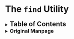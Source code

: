 # The `find` Utility

<details>
	<summary>
	<h2 style="display: inline">
		Table of Contents
	</h2>
	</summary>

[Original Manpage](#manpage)

### Manual
- [Usage](#usage)
- [Options](#options)
- [Examples](#examples)
</details>


<details>
<summary>
	<h3 style="display: inline">
		Original Manpage
	</h3>
	</summary>

<pre lang="bash">
FIND(1)    General Commands Manual

NAME
       find - search for files in a directory hierarchy

SYNOPSIS
       find [-H] [-L] [-P] [-D debugopts] [-Olevel] [starting-point...] [expression]

DESCRIPTION
       This  manual  page  documents  the GNU version of find.  GNU find searches the directory tree rooted at each given starting-point by
       evaluating the given expression from left to right, according to the rules of precedence (see section OPERATORS), until the  outcome
       is  known  (the left hand side is false for and operations, true for or), at which point find moves on to the next file name.  If no
       starting-point is specified, `.' is assumed.

       If you are using find in an environment where security is important (for example if you are using it to search directories that  are
       writable  by  other  users),  you  should read the `Security Considerations' chapter of the findutils documentation, which is called
       Finding Files and comes with findutils.  That document also includes a lot more detail and discussion than this manual page, so  you
       may find it a more useful source of information.

OPTIONS
       The  -H, -L and -P options control the treatment of symbolic links.  Command-line arguments following these are taken to be names of
       files or directories to be examined, up to the first argument that begins with `-', or the argument `(' or `!'.  That  argument  and
       any  following  arguments  are taken to be the expression describing what is to be searched for.  If no paths are given, the current
       directory is used.  If no expression is given, the expression -print is used (but you should probably  consider  using  -print0  in‐
       stead, anyway).

       This  manual  page  talks about `options' within the expression list.  These options control the behaviour of find but are specified
       immediately after the last path name.  The five `real' options -H, -L, -P, -D and -O must appear before the first path name,  if  at
       all.   A double dash -- could theoretically be used to signal that any remaining arguments are not options, but this does not really
       work due to the way find determines the end of the following path arguments: it does that by reading until  an  expression  argument
       comes  (which also starts with a `-').  Now, if a path argument would start with a `-', then find would treat it as expression argu‐
       ment instead.  Thus, to ensure that all start points are taken as such, and especially to prevent that wildcard patterns expanded by
       the  calling  shell  are  not  mistakenly treated as expression arguments, it is generally safer to prefix wildcards or dubious path
       names with either `./' or to use absolute path names starting with '/'.

       -P     Never follow symbolic links.  This is the default behaviour.  When find examines or prints information about files,  and  the
              file is a symbolic link, the information used shall be taken from the properties of the symbolic link itself.

       -L     Follow  symbolic  links.   When find examines or prints information about files, the information used shall be taken from the
              properties of the file to which the link points, not from the link itself (unless it is a broken symbolic link or find is un‐
              able  to  examine  the  file to which the link points).  Use of this option implies -noleaf.  If you later use the -P option,
              -noleaf will still be in effect.  If -L is in effect and find discovers a symbolic link to a subdirectory during its  search,
              the subdirectory pointed to by the symbolic link will be searched.

              When  the  -L  option  is  in effect, the -type predicate will always match against the type of the file that a symbolic link
              points to rather than the link itself (unless the symbolic link is broken).  Actions that can cause symbolic links to  become
              broken  while  find  is executing (for example -delete) can give rise to confusing behaviour.  Using -L causes the -lname and
              -ilname predicates always to return false.

       -H     Do not follow symbolic links, except while processing the command line arguments.  When find examines or  prints  information
              about files, the information used shall be taken from the properties of the symbolic link itself.  The only exception to this
              behaviour is when a file specified on the command line is a symbolic link, and the link can be resolved.  For that situation,
              the  information  used  is taken from whatever the link points to (that is, the link is followed).  The information about the
              link itself is used as a fallback if the file pointed to by the symbolic link cannot be examined.  If -H is in effect and one
              of the paths specified on the command line is a symbolic link to a directory, the contents of that directory will be examined
              (though of course -maxdepth 0 would prevent this).

       If more than one of -H, -L and -P is specified, each overrides the others; the last one appearing on the command line takes  effect.
       Since it is the default, the -P option should be considered to be in effect unless either -H or -L is specified.

       GNU  find  frequently  stats  files during the processing of the command line itself, before any searching has begun.  These options
       also affect how those arguments are processed.  Specifically, there are a number of tests that compare files listed on  the  command
       line  against a file we are currently considering.  In each case, the file specified on the command line will have been examined and
       some of its properties will have been saved.  If the named file is in fact a symbolic link, and the -P option is in  effect  (or  if
       neither  -H  nor -L were specified), the information used for the comparison will be taken from the properties of the symbolic link.
       Otherwise, it will be taken from the properties of the file the link points to.  If find cannot follow the link (for example because
       it has insufficient privileges or the link points to a nonexistent file) the properties of the link itself will be used.

       When the -H or -L options are in effect, any symbolic links listed as the argument of -newer will be dereferenced, and the timestamp
       will be taken from the file to which the symbolic link points.  The same consideration applies to -newerXY, -anewer and -cnewer.

       The -follow option has a similar effect to -L, though it takes effect at the point where it appears (that is, if -L is not used  but
       -follow is, any symbolic links appearing after -follow on the command line will be dereferenced, and those before it will not).

       -D debugopts
              Print diagnostic information; this can be helpful to diagnose problems with why find is not doing what you want.  The list of
              debug options should be comma separated.  Compatibility of the debug options is not guaranteed between releases of findutils.
              For a complete list of valid debug options, see the output of find -D help.  Valid debug options include

              exec   Show diagnostic information relating to -exec, -execdir, -ok and -okdir

              opt    Prints diagnostic information relating to the optimisation of the expression tree; see the -O option.

              rates  Prints a summary indicating how often each predicate succeeded or failed.

              search Navigate the directory tree verbosely.

              stat   Print  messages  as  files are examined with the stat and lstat system calls.  The find program tries to minimise such
                     calls.

              tree   Show the expression tree in its original and optimised form.

              all    Enable all of the other debug options (but help).

              help   Explain the debugging options.

       -Olevel
              Enables query optimisation.  The find program reorders tests to speed up execution while preserving the overall effect;  that
              is,  predicates with side effects are not reordered relative to each other.  The optimisations performed at each optimisation
              level are as follows.

              0      Equivalent to optimisation level 1.

              1      This is the default optimisation level and corresponds to the traditional behaviour.   Expressions  are  reordered  so
                     that tests based only on the names of files (for example -name and -regex) are performed first.

              2      Any  -type  or  -xtype tests are performed after any tests based only on the names of files, but before any tests that
                     require information from the inode.  On many modern versions of Unix, file types are  returned  by  readdir()  and  so
                     these predicates are faster to evaluate than predicates which need to stat the file first.  If you use the -fstype FOO
                     predicate and specify a filesystem type FOO which is not known (that is, present in  `/etc/mtab')  at  the  time  find
                     starts, that predicate is equivalent to -false.

              3      At  this  optimisation  level, the full cost-based query optimiser is enabled.  The order of tests is modified so that
                     cheap (i.e. fast) tests are performed first and more expensive ones are performed later, if  necessary.   Within  each
                     cost  band, predicates are evaluated earlier or later according to whether they are likely to succeed or not.  For -o,
                     predicates which are likely to succeed are evaluated earlier, and for -a, predicates which  are  likely  to  fail  are
                     evaluated earlier.

              The  cost-based  optimiser  has a fixed idea of how likely any given test is to succeed.  In some cases the probability takes
              account of the specific nature of the test (for example, -type f is assumed to be more likely to succeed than -type c).   The
              cost-based  optimiser  is currently being evaluated.  If it does not actually improve the performance of find, it will be re‐
              moved again.  Conversely, optimisations that prove to be reliable, robust and effective may be enabled at lower  optimisation
              levels  over  time.   However, the default behaviour (i.e. optimisation level 1) will not be changed in the 4.3.x release se‐
              ries.  The findutils test suite runs all the tests on find at each optimisation level and ensures  that  the  result  is  the
              same.

EXPRESSION
       The  part of the command line after the list of starting points is the expression.  This is a kind of query specification describing
       how we match files and what we do with the files that were matched.  An expression is composed of a sequence of things:

       Tests  Tests return a true or false value, usually on the basis of some property of a file we are considering.  The -empty test  for
              example is true only when the current file is empty.

       Actions
              Actions  have side effects (such as printing something on the standard output) and return either true or false, usually based
              on whether or not they are successful.  The -print action for example prints the name of the current  file  on  the  standard
              output.

       Global options
              Global  options  affect  the operation of tests and actions specified on any part of the command line.  Global options always
              return true.  The -depth option for example makes find traverse the file system in a depth-first order.

       Positional options
              Positional options affect only tests or actions which follow them.  Positional options always return  true.   The  -regextype
              option  for  example  is positional, specifying the regular expression dialect for regular expressions occurring later on the
              command line.

       Operators
              Operators join together the other items within the expression.  They include for example  -o  (meaning  logical  OR)  and  -a
              (meaning logical AND).  Where an operator is missing, -a is assumed.

       The  -print  action is performed on all files for which the whole expression is true, unless it contains an action other than -prune
       or -quit.  Actions which inhibit the default -print are -delete, -exec, -execdir, -ok, -okdir, -fls, -fprint, -fprintf, -ls,  -print
       and -printf.

       The -delete action also acts like an option (since it implies -depth).

   POSITIONAL OPTIONS
       Positional options always return true.  They affect only tests occurring later on the command line.

       -daystart
              Measure  times  (for  -amin,  -atime, -cmin, -ctime, -mmin, and -mtime) from the beginning of today rather than from 24 hours
              ago.  This option only affects tests which appear later on the command line.

       -follow
              Deprecated; use the -L option instead.  Dereference symbolic links.  Implies -noleaf.  The -follow option affects only  those
              tests  which appear after it on the command line.  Unless the -H or -L option has been specified, the position of the -follow
              option changes the behaviour of the -newer predicate; any files listed as the argument of -newer will be dereferenced if they
              are  symbolic  links.   The same consideration applies to -newerXY, -anewer and -cnewer.  Similarly, the -type predicate will
              always match against the type of the file that a symbolic link points to rather than the link itself.  Using  -follow  causes
              the -lname and -ilname predicates always to return false.

       -regextype type
              Changes  the  regular expression syntax understood by -regex and -iregex tests which occur later on the command line.  To see
              which regular expression types are known, use -regextype help.  The Texinfo documentation (see SEE ALSO) explains the meaning
              of and differences between the various types of regular expression.

       -warn, -nowarn
              Turn  warning messages on or off.  These warnings apply only to the command line usage, not to any conditions that find might
              encounter when it searches directories.  The default behaviour corresponds to -warn if  standard  input  is  a  tty,  and  to
              -nowarn otherwise.  If a warning message relating to command-line usage is produced, the exit status of find is not affected.
              If the POSIXLY_CORRECT environment variable is set, and -warn is also used, it is not specified which, if any, warnings  will
              be active.

   GLOBAL OPTIONS
       Global  options  always return true.  Global options take effect even for tests which occur earlier on the command line.  To prevent
       confusion, global options should specified on the command-line after the list of start points, just before  the  first  test,  posi‐
       tional option or action.  If you specify a global option in some other place, find will issue a warning message explaining that this
       can be confusing.

       The global options occur after the list of start points, and so are not the same kind of option as -L, for example.

       -d     A synonym for -depth, for compatibility with FreeBSD, NetBSD, MacOS X and OpenBSD.

       -depth Process each directory's contents before the directory itself.  The -delete action also implies -depth.

       -help, --help
              Print a summary of the command-line usage of find and exit.

       -ignore_readdir_race
              Normally, find will emit an error message when it fails to stat a file.  If you give this option and a file  is  deleted  be‐
              tween  the  time  find reads the name of the file from the directory and the time it tries to stat the file, no error message
              will be issued.  This also applies to files or directories whose names are given on the command line.  This option takes  ef‐
              fect  at the time the command line is read, which means that you cannot search one part of the filesystem with this option on
              and part of it with this option off (if you need to do that, you will need to issue two find commands instead, one  with  the
              option and one without it).

              Furthermore, find with the -ignore_readdir_race option will ignore errors of the -delete action in the case the file has dis‐
              appeared since the parent directory was read: it will not output an error diagnostic, and the return code of the -delete  ac‐
              tion will be true.

       -maxdepth levels
              Descend  at  most  levels  (a non-negative integer) levels of directories below the starting-points.  Using -maxdepth 0 means
              only apply the tests and actions to the starting-points themselves.

       -mindepth levels
              Do not apply any tests or actions at levels less than levels (a non-negative integer).  Using -mindepth 1 means  process  all
              files except the starting-points.

       -mount Don't  descend  directories on other filesystems.  An alternate name for -xdev, for compatibility with some other versions of
              find.

       -noignore_readdir_race
              Turns off the effect of -ignore_readdir_race.

       -noleaf
              Do not optimize by assuming that directories contain 2 fewer subdirectories than their  hard  link  count.   This  option  is
              needed when searching filesystems that do not follow the Unix directory-link convention, such as CD-ROM or MS-DOS filesystems
              or AFS volume mount points.  Each directory on a normal Unix filesystem has at least 2 hard links: its name and its  `.'  en‐
              try.   Additionally,  its  subdirectories (if any) each have a `..' entry linked to that directory.  When find is examining a
              directory, after it has statted 2 fewer subdirectories than the directory's link count, it knows that the rest of the entries
              in  the  directory  are  non-directories (`leaf' files in the directory tree).  If only the files' names need to be examined,
              there is no need to stat them; this gives a significant increase in search speed.

       -version, --version
              Print the find version number and exit.

       -xdev  Don't descend directories on other filesystems.

   TESTS
       Some tests, for example -newerXY and -samefile, allow comparison between the file currently being examined and some  reference  file
       specified on the command line.  When these tests are used, the interpretation of the reference file is determined by the options -H,
       -L and -P and any previous -follow, but the reference file is only examined once, at the time the command line is  parsed.   If  the
       reference  file  cannot  be examined (for example, the stat(2) system call fails for it), an error message is issued, and find exits
       with a nonzero status.

       A numeric argument n can be specified to tests (like -amin, -mtime, -gid, -inum, -links, -size, -uid and -used) as

       +n     for greater than n,

       -n     for less than n,

       n      for exactly n.

       Supported tests:

       -amin n
              File was last accessed less than, more than or exactly n minutes ago.

       -anewer reference
              Time of the last access of the current file is more recent than that of the last data modification of the reference file.  If
              reference  is a symbolic link and the -H option or the -L option is in effect, then the time of the last data modification of
              the file it points to is always used.

       -atime n
              File was last accessed less than, more than or exactly n*24 hours ago.  When find figures out how many  24-hour  periods  ago
              the  file was last accessed, any fractional part is ignored, so to match -atime +1, a file has to have been accessed at least
              two days ago.

       -cmin n
              File's status was last changed less than, more than or exactly n minutes ago.

       -cnewer reference
              Time of the last status change of the current file is more recent than that of the last data modification  of  the  reference
              file.   If reference is a symbolic link and the -H option or the -L option is in effect, then the time of the last data modi‐
              fication of the file it points to is always used.

       -ctime n
              File's status was last changed less than, more than or exactly n*24 hours ago.  See the comments for -atime to understand how
              rounding affects the interpretation of file status change times.

       -empty File is empty and is either a regular file or a directory.

       -executable
              Matches  files  which  are  executable  and directories which are searchable (in a file name resolution sense) by the current
              user.  This takes into account access control lists and other permissions artefacts which the -perm test ignores.  This  test
              makes  use  of the access(2) system call, and so can be fooled by NFS servers which do UID mapping (or root-squashing), since
              many systems implement access(2) in the client's kernel and so cannot make use of the UID mapping  information  held  on  the
              server.   Because  this  test is based only on the result of the access(2) system call, there is no guarantee that a file for
              which this test succeeds can actually be executed.

       -false Always false.

       -fstype type
              File is on a filesystem of type type.  The valid filesystem types vary among different versions of Unix; an  incomplete  list
              of  filesystem  types that are accepted on some version of Unix or another is: ufs, 4.2, 4.3, nfs, tmp, mfs, S51K, S52K.  You
              can use -printf with the %F directive to see the types of your filesystems.

       -gid n File's numeric group ID is less than, more than or exactly n.

       -group gname
              File belongs to group gname (numeric group ID allowed).

       -ilname pattern
              Like -lname, but the match is case insensitive.  If the -L option or the -follow option is in effect, this test returns false
              unless the symbolic link is broken.

       -iname pattern
              Like  -name, but the match is case insensitive.  For example, the patterns `fo*' and `F??' match the file names `Foo', `FOO',
              `foo', `fOo', etc.  The pattern `*foo*` will also match a file called '.foobar'.

       -inum n
              File has inode number smaller than, greater than or exactly n.  It is normally easier to use the -samefile test instead.

       -ipath pattern
              Like -path.  but the match is case insensitive.

       -iregex pattern
              Like -regex, but the match is case insensitive.

       -iwholename pattern
              See -ipath.  This alternative is less portable than -ipath.

       -links n
              File has less than, more than or exactly n hard links.

       -lname pattern
              File is a symbolic link whose contents match shell pattern pattern.  The metacharacters do not treat `/'  or  `.'  specially.
              If the -L option or the -follow option is in effect, this test returns false unless the symbolic link is broken.

       -mmin n
              File's data was last modified less than, more than or exactly n minutes ago.

       -mtime n
              File's  data was last modified less than, more than or exactly n*24 hours ago.  See the comments for -atime to understand how
              rounding affects the interpretation of file modification times.

       -name pattern
              Base of file name (the path with the leading directories removed) matches shell pattern pattern.  Because the leading  direc‐
              tories  are  removed,  the file names considered for a match with -name will never include a slash, so `-name a/b' will never
              match anything (you probably need to use -path instead).  A warning is issued if you try to do this, unless  the  environment
              variable  POSIXLY_CORRECT is set.  The metacharacters (`*', `?', and `[]') match a `.' at the start of the base name (this is
              a change in findutils-4.2.2; see section STANDARDS CONFORMANCE below).  To ignore a directory and the  files  under  it,  use
              -prune  rather than checking every file in the tree; see an example in the description of that action.  Braces are not recog‐
              nised as being special, despite the fact that some shells including Bash imbue braces with a special meaning  in  shell  pat‐
              terns.  The filename matching is performed with the use of the fnmatch(3) library function.  Don't forget to enclose the pat‐
              tern in quotes in order to protect it from expansion by the shell.

       -newer reference
              Time of the last data modification of the current file is more recent than that of the last data modification of  the  refer‐
              ence  file.   If reference is a symbolic link and the -H option or the -L option is in effect, then the time of the last data
              modification of the file it points to is always used.

       -newerXY reference
              Succeeds if timestamp X of the file being considered is newer than timestamp Y of the file reference.  The letters  X  and  Y
              can be any of the following letters:

              a   The access time of the file reference
              B   The birth time of the file reference
              c   The inode status change time of reference
              m   The modification time of the file reference
              t   reference is interpreted directly as a time

              Some  combinations  are invalid; for example, it is invalid for X to be t.  Some combinations are not implemented on all sys‐
              tems; for example B is not supported on all systems.  If an invalid or unsupported combination of XY is  specified,  a  fatal
              error  results.  Time specifications are interpreted as for the argument to the -d option of GNU date.  If you try to use the
              birth time of a reference file, and the birth time cannot be determined, a fatal error message results.   If  you  specify  a
              test  which  refers  to the birth time of files being examined, this test will fail for any files where the birth time is un‐
              known.

       -nogroup
              No group corresponds to file's numeric group ID.

       -nouser
              No user corresponds to file's numeric user ID.

       -path pattern
              File name matches shell pattern pattern.  The metacharacters do not treat `/' or `.' specially; so, for example,
                  find . -path "./sr*sc"
              will print an entry for a directory called ./src/misc (if one exists).  To ignore a whole directory tree, use  -prune  rather
              than  checking every file in the tree.  Note that the pattern match test applies to the whole file name, starting from one of
              the start points named on the command line.  It would only make sense to use an absolute path name here if the relevant start
              point is also an absolute path.  This means that this command will never match anything:
                  find bar -path /foo/bar/myfile -print
              Find  compares  the  -path  argument with the concatenation of a directory name and the base name of the file it's examining.
              Since the concatenation will never end with a slash, -path arguments ending in a slash will match nothing (except  perhaps  a
              start  point  specified  on  the command line).  The predicate -path is also supported by HP-UX find and is part of the POSIX
              2008 standard.

       -perm mode
              File's permission bits are exactly mode (octal or symbolic).  Since an exact match is required, if you want to use this  form
              for  symbolic  modes,  you  may  have to specify a rather complex mode string.  For example `-perm g=w' will only match files
              which have mode 0020 (that is, ones for which group write permission is the only permission set).  It is more likely that you
              will want to use the `/' or `-' forms, for example `-perm -g=w', which matches any file with group write permission.  See the
              EXAMPLES section for some illustrative examples.

       -perm -mode
              All of the permission bits mode are set for the file.  Symbolic modes are accepted in this form, and this is usually the  way
              in  which you would want to use them.  You must specify `u', `g' or `o' if you use a symbolic mode.  See the EXAMPLES section
              for some illustrative examples.

       -perm /mode
              Any of the permission bits mode are set for the file.  Symbolic modes are accepted in this form.  You must specify  `u',  `g'
              or  `o'  if you use a symbolic mode.  See the EXAMPLES section for some illustrative examples.  If no permission bits in mode
              are set, this test matches any file (the idea here is to be consistent with the behaviour of -perm -000).

       -perm +mode
              This is no longer supported (and has been deprecated since 2005).  Use -perm /mode instead.

       -readable
              Matches files which are readable by the current user.  This takes into account access control  lists  and  other  permissions
              artefacts  which  the  -perm  test  ignores.   This  test makes use of the access(2) system call, and so can be fooled by NFS
              servers which do UID mapping (or root-squashing), since many systems implement access(2) in the client's kernel and so cannot
              make use of the UID mapping information held on the server.

       -regex pattern
              File name matches regular expression pattern.  This is a match on the whole path, not a search.  For example, to match a file
              named ./fubar3, you can use the regular expression `.*bar.' or `.*b.*3', but not `f.*r3'.  The regular expressions understood
              by  find are by default Emacs Regular Expressions (except that `.' matches newline), but this can be changed with the -regex‐
              type option.

       -samefile name
              File refers to the same inode as name.  When -L is in effect, this can include symbolic links.

       -size n[cwbkMG]
              File uses less than, more than or exactly n units of space, rounding up.  The following suffixes can be used:

              `b'    for 512-byte blocks (this is the default if no suffix is used)

              `c'    for bytes

              `w'    for two-byte words

              `k'    for kibibytes (KiB, units of 1024 bytes)

              `M'    for mebibytes (MiB, units of 1024 * 1024 = 1048576 bytes)

              `G'    for gibibytes (GiB, units of 1024 * 1024 * 1024 = 1073741824 bytes)

              The size is simply the st_size member of the struct stat populated by the lstat (or stat) system call, rounded  up  as  shown
              above.  In other words, it's consistent with the result you get for ls -l.  Bear in mind that the `%k' and `%b' format speci‐
              fiers of -printf handle sparse files differently.  The `b' suffix always denotes 512-byte blocks and never 1024-byte  blocks,
              which is different to the behaviour of -ls.

              The  +  and  - prefixes signify greater than and less than, as usual; i.e., an exact size of n units does not match.  Bear in
              mind that the size is rounded up to the next unit.  Therefore -size -1M is not equivalent  to  -size -1048576c.   The  former
              only matches empty files, the latter matches files from 0 to 1,048,575 bytes.

       -true  Always true.

       -type c
              File is of type c:

              b      block (buffered) special

              c      character (unbuffered) special

              d      directory

              p      named pipe (FIFO)

              f      regular file

              l      symbolic  link;  this  is  never true if the -L option or the -follow option is in effect, unless the symbolic link is
                     broken.  If you want to search for symbolic links when -L is in effect, use -xtype.

              s      socket

              D      door (Solaris)

              To search for more than one type at once, you can supply the combined list of type letters separated by a comma `,' (GNU  ex‐
              tension).

       -uid n File's numeric user ID is less than, more than or exactly n.

       -used n
              File was last accessed less than, more than or exactly n days after its status was last changed.

       -user uname
              File is owned by user uname (numeric user ID allowed).

       -wholename pattern
              See -path.  This alternative is less portable than -path.

       -writable
              Matches  files  which  are  writable by the current user.  This takes into account access control lists and other permissions
              artefacts which the -perm test ignores.  This test makes use of the access(2) system call,  and  so  can  be  fooled  by  NFS
              servers which do UID mapping (or root-squashing), since many systems implement access(2) in the client's kernel and so cannot
              make use of the UID mapping information held on the server.

       -xtype c
              The same as -type unless the file is a symbolic link.  For symbolic links: if the -H or -P option was specified, true if  the
              file  is  a link to a file of type c; if the -L option has been given, true if c is `l'.  In other words, for symbolic links,
              -xtype checks the type of the file that -type does not check.

       -context pattern
              (SELinux only) Security context of the file matches glob pattern.

   ACTIONS
       -delete
              Delete files; true if removal succeeded.  If the removal failed, an error message is issued.  If -delete fails,  find's  exit
              status will be nonzero (when it eventually exits).  Use of -delete automatically turns on the `-depth' option.

              Warnings:  Don't forget that the find command line is evaluated as an expression, so putting -delete first will make find try
              to delete everything below the starting points you specified.  When testing a find command line that you later intend to  use
              with  -delete,  you  should explicitly specify -depth in order to avoid later surprises.  Because -delete implies -depth, you
              cannot usefully use -prune and -delete together.

              Together with the -ignore_readdir_race option, find will ignore errors of the -delete action in the case the file has  disap‐
              peared since the parent directory was read: it will not output an error diagnostic, and the return code of the -delete action
              will be true.

       -exec command ;
              Execute command; true if 0 status is returned.  All following arguments to find are taken to be arguments to the command  un‐
              til  an  argument consisting of `;' is encountered.  The string `{}' is replaced by the current file name being processed ev‐
              erywhere it occurs in the arguments to the command, not just in arguments where it is alone, as in  some  versions  of  find.
              Both of these constructions might need to be escaped (with a `\') or quoted to protect them from expansion by the shell.  See
              the EXAMPLES section for examples of the use of the -exec option.  The specified command is run once for each  matched  file.
              The  command is executed in the starting directory.  There are unavoidable security problems surrounding use of the -exec ac‐
              tion; you should use the -execdir option instead.

       -exec command {} +
              This variant of the -exec action runs the specified command on the selected files, but the command line is built by appending
              each  selected  file  name  at  the  end; the total number of invocations of the command will be much less than the number of
              matched files.  The command line is built in much the same way that xargs builds its command lines.   Only  one  instance  of
              `{}' is allowed within the command, and it must appear at the end, immediately before the `+'; it needs to be escaped (with a
              `\') or quoted to protect it from interpretation by the shell.  The command is executed in the starting  directory.   If  any
              invocation  with the `+' form returns a non-zero value as exit status, then find returns a non-zero exit status.  If find en‐
              counters an error, this can sometimes cause an immediate exit, so some pending commands may not be run at all.  For this rea‐
              son  -exec my-command ... {} + -quit  may  not result in my-command actually being run.  This variant of -exec always returns
              true.

       -execdir command ;

       -execdir command {} +
              Like -exec, but the specified command is run from the subdirectory containing the matched file, which is not normally the di‐
              rectory  in  which  you  started find.  As with -exec, the {} should be quoted if find is being invoked from a shell.  This a
              much more secure method for invoking commands, as it avoids race conditions during resolution of the  paths  to  the  matched
              files.   As  with the -exec action, the `+' form of -execdir will build a command line to process more than one matched file,
              but any given invocation of command will only list files that exist in the same subdirectory.  If you use  this  option,  you
              must  ensure  that  your  $PATH environment variable does not reference `.'; otherwise, an attacker can run any commands they
              like by leaving an appropriately-named file in a directory in which you will run -execdir.  The same applies  to  having  en‐
              tries in $PATH which are empty or which are not absolute directory names.  If any invocation with the `+' form returns a non-
              zero value as exit status, then find returns a non-zero exit status.  If find encounters an error, this can  sometimes  cause
              an  immediate exit, so some pending commands may not be run at all.  The result of the action depends on whether the + or the
              ; variant is being used; -execdir command {} + always returns true, while -execdir command {} ; returns true only if  command
              returns 0.

       -fls file
              True;  like  -ls  but write to file like -fprint.  The output file is always created, even if the predicate is never matched.
              See the UNUSUAL FILENAMES section for information about how unusual characters in filenames are handled.

       -fprint file
              True; print the full file name into file file.  If file does not exist when find is run, it is created; if it does exist,  it
              is  truncated.  The file names /dev/stdout and /dev/stderr are handled specially; they refer to the standard output and stan‐
              dard error output, respectively.  The output file is always created, even if the predicate is never matched.  See the UNUSUAL
              FILENAMES section for information about how unusual characters in filenames are handled.

       -fprint0 file
              True;  like  -print0  but  write  to  file  like  -fprint.  The output file is always created, even if the predicate is never
              matched.  See the UNUSUAL FILENAMES section for information about how unusual characters in filenames are handled.

       -fprintf file format
              True; like -printf but write to file like -fprint.  The output file is  always  created,  even  if  the  predicate  is  never
              matched.  See the UNUSUAL FILENAMES section for information about how unusual characters in filenames are handled.

       -ls    True;  list  current file in ls -dils format on standard output.  The block counts are of 1 KB blocks, unless the environment
              variable POSIXLY_CORRECT is set, in which case 512-byte blocks are used.  See the UNUSUAL FILENAMES section  for  information
              about how unusual characters in filenames are handled.

       -ok command ;
              Like  -exec  but  ask  the user first.  If the user agrees, run the command.  Otherwise just return false.  If the command is
              run, its standard input is redirected from /dev/null.

              The response to the prompt is matched against a pair of regular expressions to determine if it is an affirmative or  negative
              response.   This regular expression is obtained from the system if the `POSIXLY_CORRECT' environment variable is set, or oth‐
              erwise from find's message translations.  If the system has no suitable definition, find's own definition will be  used.   In
              either  case,  the  interpretation  of the regular expression itself will be affected by the environment variables 'LC_CTYPE'
              (character classes) and 'LC_COLLATE' (character ranges and equivalence classes).

       -okdir command ;
              Like -execdir but ask the user first in the same way as for -ok.  If the user does not agree, just return false.  If the com‐
              mand is run, its standard input is redirected from /dev/null.

       -print True;  print the full file name on the standard output, followed by a newline.  If you are piping the output of find into an‐
              other program and there is the faintest possibility that the files which you are searching for might contain a newline,  then
              you  should seriously consider using the -print0 option instead of -print.  See the UNUSUAL FILENAMES section for information
              about how unusual characters in filenames are handled.

       -print0
              True; print the full file name on the standard output, followed by a null character (instead of the  newline  character  that
              -print uses).  This allows file names that contain newlines or other types of white space to be correctly interpreted by pro‐
              grams that process the find output.  This option corresponds to the -0 option of xargs.

       -printf format
              True; print format on the standard output, interpreting `\' escapes and `%' directives.  Field widths and precisions  can  be
              specified  as  with the printf(3) C function.  Please note that many of the fields are printed as %s rather than %d, and this
              may mean that flags don't work as you might expect.  This also means that the `-' flag does work  (it  forces  fields  to  be
              left-aligned).  Unlike -print, -printf does not add a newline at the end of the string.  The escapes and directives are:

              \a     Alarm bell.

              \b     Backspace.

              \c     Stop printing from this format immediately and flush the output.

              \f     Form feed.

              \n     Newline.

              \r     Carriage return.

              \t     Horizontal tab.

              \v     Vertical tab.

              \0     ASCII NUL.

              \\     A literal backslash (`\').

              \NNN   The character whose ASCII code is NNN (octal).

              A `\' character followed by any other character is treated as an ordinary character, so they both are printed.

              %%     A literal percent sign.

              %a     File's last access time in the format returned by the C ctime(3) function.

              %Ak    File's  last  access time in the format specified by k, which is either `@' or a directive for the C strftime(3) func‐
                     tion.  The following shows an incomplete list of possible values for k.  Please refer to the  documentation  of  strf‐
                     time(3) for the full list.  Some of the conversion specification characters might not be available on all systems, due
                     to differences in the implementation of the strftime(3) library function.

                     @      seconds since Jan. 1, 1970, 00:00 GMT, with fractional part.

                     Time fields:

                     H      hour (00..23)

                     I      hour (01..12)

                     k      hour ( 0..23)

                     l      hour ( 1..12)

                     M      minute (00..59)

                     p      locale's AM or PM

                     r      time, 12-hour (hh:mm:ss [AP]M)

                     S      Second (00.00 .. 61.00).  There is a fractional part.

                     T      time, 24-hour (hh:mm:ss.xxxxxxxxxx)

                     +      Date and time, separated by `+', for example `2004-04-28+22:22:05.0'.  This is a GNU extension.   The  time  is
                            given  in  the  current  timezone  (which may be affected by setting the TZ environment variable).  The seconds
                            field includes a fractional part.

                     X      locale's time representation (H:M:S).  The seconds field includes a fractional part.

                     Z      time zone (e.g., EDT), or nothing if no time zone is determinable

                     Date fields:

                     a      locale's abbreviated weekday name (Sun..Sat)

                     A      locale's full weekday name, variable length (Sunday..Saturday)

                     b      locale's abbreviated month name (Jan..Dec)

                     B      locale's full month name, variable length (January..December)

                     c      locale's date and time (Sat Nov 04 12:02:33 EST 1989).  The format is the same as for ctime(3) and so  to  pre‐
                            serve compatibility with that format, there is no fractional part in the seconds field.

                     d      day of month (01..31)

                     D      date (mm/dd/yy)

                     F      date (yyyy-mm-dd)

                     h      same as b

                     j      day of year (001..366)

                     m      month (01..12)

                     U      week number of year with Sunday as first day of week (00..53)

                     w      day of week (0..6)

                     W      week number of year with Monday as first day of week (00..53)

                     x      locale's date representation (mm/dd/yy)

                     y      last two digits of year (00..99)

                     Y      year (1970...)

              %b     The  amount  of  disk  space used for this file in 512-byte blocks.  Since disk space is allocated in multiples of the
                     filesystem block size this is usually greater than %s/512, but it can also be smaller if the file is a sparse file.

              %c     File's last status change time in the format returned by the C ctime(3) function.

              %Ck    File's last status change time in the format specified by k, which is the same as for %A.

              %d     File's depth in the directory tree; 0 means the file is a starting-point.

              %D     The device number on which the file exists (the st_dev field of struct stat), in decimal.

              %f     Print the basename; the file's name with any leading directories removed (only the last element).  For /,  the  result
                     is `/'.  See the EXAMPLES section for an example.

              %F     Type of the filesystem the file is on; this value can be used for -fstype.

              %g     File's group name, or numeric group ID if the group has no name.

              %G     File's numeric group ID.

              %h     Dirname;  the Leading directories of the file's name (all but the last element).  If the file name contains no slashes
                     (since it is in the current directory) the %h specifier expands to `.'.  For files which  are  themselves  directories
                     and contain a slash (including /), %h expands to the empty string.  See the EXAMPLES section for an example.

              %H     Starting-point under which file was found.

              %i     File's inode number (in decimal).

              %k     The  amount  of  disk  space  used  for  this  file in 1 KB blocks.  Since disk space is allocated in multiples of the
                     filesystem block size this is usually greater than %s/1024, but it can also be smaller if the file is a sparse file.

              %l     Object of symbolic link (empty string if file is not a symbolic link).

              %m     File's permission bits (in octal).  This option uses the `traditional' numbers which most  Unix  implementations  use,
                     but  if  your  particular implementation uses an unusual ordering of octal permissions bits, you will see a difference
                     between the actual value of the file's mode and the output of %m.  Normally you will want to have a  leading  zero  on
                     this number, and to do this, you should use the # flag (as in, for example, `%#m').

              %M     File's permissions (in symbolic form, as for ls).  This directive is supported in findutils 4.2.5 and later.

              %n     Number of hard links to file.

              %p     File's name.

              %P     File's name with the name of the starting-point under which it was found removed.

              %s     File's size in bytes.

              %S     File's  sparseness.  This is calculated as (BLOCKSIZE*st_blocks / st_size).  The exact value you will get for an ordi‐
                     nary file of a certain length is system-dependent.  However, normally sparse files will have values less than 1.0, and
                     files which use indirect blocks may have a value which is greater than 1.0.  In general the number of blocks used by a
                     file is file system dependent.  The value used for BLOCKSIZE is system-dependent, but is usually 512  bytes.   If  the
                     file  size  is zero, the value printed is undefined.  On systems which lack support for st_blocks, a file's sparseness
                     is assumed to be 1.0.

              %t     File's last modification time in the format returned by the C ctime(3) function.

              %Tk    File's last modification time in the format specified by k, which is the same as for %A.

              %u     File's user name, or numeric user ID if the user has no name.

              %U     File's numeric user ID.

              %y     File's type (like in ls -l), U=unknown type (shouldn't happen)

              %Y     File's type (like %y), plus follow symbolic links: `L'=loop, `N'=nonexistent, `?' for any other error when determining
                     the type of the target of a symbolic link.

              %Z     (SELinux only) file's security context.

              %{ %[ %(
                     Reserved for future use.

              A `%' character followed by any other character is discarded, but the other character is printed (don't rely on this, as fur‐
              ther format characters may be introduced).  A `%' at the end of the format argument causes undefined behaviour since there is
              no  following  character.  In some locales, it may hide your door keys, while in others it may remove the final page from the
              novel you are reading.

              The %m and %d directives support the #, 0 and + flags, but the other directives do not, even if they print numbers.   Numeric
              directives  that  do  not  support these flags include G, U, b, D, k and n.  The `-' format flag is supported and changes the
              alignment of a field from right-justified (which is the default) to left-justified.

              See the UNUSUAL FILENAMES section for information about how unusual characters in filenames are handled.

       -prune True; if the file is a directory, do not descend into it.  If -depth is given, then -prune has no  effect.   Because  -delete
              implies  -depth,  you  cannot usefully use -prune and -delete together.  For example, to skip the directory src/emacs and all
              files and directories under it, and print the names of the other files found, do something like this:
                  find . -path ./src/emacs -prune -o -print

       -quit  Exit immediately (with return value zero if no errors have occurred).  This is different to -prune because  -prune  only  ap‐
              plies to the contents of pruned directories, while -quit simply makes find stop immediately.  No child processes will be left
              running.  Any command lines which have been built by -exec ... + or -execdir ... + are invoked before the program is  exited.
              After   -quit   is   executed,   no   more   files   specified   on  the  command  line  will  be  processed.   For  example,
              `find /tmp/foo /tmp/bar -print -quit` will print only `/tmp/foo`.
              One common use of -quit is to stop searching the file system once we have found what we want.  For example,  if  we  want  to
              find just a single file we can do this:
                  find / -name needle -print -quit

   OPERATORS
       Listed in order of decreasing precedence:

       ( expr )
              Force precedence.  Since parentheses are special to the shell, you will normally need to quote them.  Many of the examples in
              this manual page use backslashes for this purpose: `\(...\)' instead of `(...)'.

       ! expr True if expr is false.  This character will also usually need protection from interpretation by the shell.

       -not expr
              Same as ! expr, but not POSIX compliant.

       expr1 expr2
              Two expressions in a row are taken to be joined with an implied -a; expr2 is not evaluated if expr1 is false.

       expr1 -a expr2
              Same as expr1 expr2.

       expr1 -and expr2
              Same as expr1 expr2, but not POSIX compliant.

       expr1 -o expr2
              Or; expr2 is not evaluated if expr1 is true.

       expr1 -or expr2
              Same as expr1 -o expr2, but not POSIX compliant.

       expr1 , expr2
              List; both expr1 and expr2 are always evaluated.  The value of expr1 is discarded; the value of the  list  is  the  value  of
              expr2.   The  comma  operator can be useful for searching for several different types of thing, but traversing the filesystem
              hierarchy only once.  The -fprintf action can be used to list the various matched items into several different output files.

       Please note that -a when specified implicitly (for example by two tests appearing without an explicit operator between them) or  ex‐
       plicitly has higher precedence than -o.  This means that find . -name afile -o -name bfile -print will never print afile.

UNUSUAL FILENAMES
       Many  of  the  actions  of find result in the printing of data which is under the control of other users.  This includes file names,
       sizes, modification times and so forth.  File names are a potential problem since they can contain any  character  except  `\0'  and
       `/'.   Unusual  characters  in file names can do unexpected and often undesirable things to your terminal (for example, changing the
       settings of your function keys on some terminals).  Unusual characters are handled differently by various actions, as described  be‐
       low.

       -print0, -fprint0
              Always print the exact filename, unchanged, even if the output is going to a terminal.

       -ls, -fls
              Unusual  characters are always escaped.  White space, backslash, and double quote characters are printed using C-style escap‐
              ing (for example `\f', `\"').  Other unusual characters are printed using an octal escape.  Other printable  characters  (for
              -ls and -fls these are the characters between octal 041 and 0176) are printed as-is.

       -printf, -fprintf
              If  the  output is not going to a terminal, it is printed as-is.  Otherwise, the result depends on which directive is in use.
              The directives %D, %F, %g, %G, %H, %Y, and %y expand to values which are not under control  of  files'  owners,  and  so  are
              printed  as-is.  The directives %a, %b, %c, %d, %i, %k, %m, %M, %n, %s, %t, %u and %U have values which are under the control
              of files' owners but which cannot be used to send arbitrary data to the terminal, and so these are printed as-is.  The direc‐
              tives %f, %h, %l, %p and %P are quoted.  This quoting is performed in the same way as for GNU ls.  This is not the same quot‐
              ing mechanism as the one used for -ls and -fls.  If you are able to decide what format to use for the output of find then  it
              is normally better to use `\0' as a terminator than to use newline, as file names can contain white space and newline charac‐
              ters.  The setting of the `LC_CTYPE' environment variable is used to determine which characters need to be quoted.

       -print, -fprint
              Quoting is handled in the same way as for -printf and -fprintf.  If you are using find in a script or in  a  situation  where
              the matched files might have arbitrary names, you should consider using -print0 instead of -print.

       The -ok and -okdir actions print the current filename as-is.  This may change in a future release.

STANDARDS CONFORMANCE
       For  closest  compliance  to the POSIX standard, you should set the POSIXLY_CORRECT environment variable.  The following options are
       specified in the POSIX standard (IEEE Std 1003.1-2008, 2016 Edition):

       -H     This option is supported.

       -L     This option is supported.

       -name  This option is supported, but POSIX conformance depends on the POSIX conformance of the system's fnmatch(3) library function.
              As of findutils-4.2.2, shell metacharacters (`*', `?' or `[]' for example) match a leading `.', because IEEE PASC interpreta‐
              tion 126 requires this.  This is a change from previous versions of findutils.

       -type  Supported.  POSIX specifies `b', `c', `d', `l', `p', `f' and `s'.  GNU find also supports `D', representing a Door, where the
              OS provides these.  Furthermore, GNU find allows multiple types to be specified at once in a comma-separated list.

       -ok    Supported.   Interpretation of the response is according to the `yes' and `no' patterns selected by setting the `LC_MESSAGES'
              environment variable.  When the `POSIXLY_CORRECT' environment variable is set, these patterns are taken  system's  definition
              of  a positive (yes) or negative (no) response.  See the system's documentation for nl_langinfo(3), in particular YESEXPR and
              NOEXPR.  When `POSIXLY_CORRECT' is not set, the patterns are instead taken from find's own message catalogue.

       -newer Supported.  If the file specified is a symbolic link, it is always dereferenced.  This is a change from  previous  behaviour,
              which used to take the relevant time from the symbolic link; see the HISTORY section below.

       -perm  Supported.   If  the  POSIXLY_CORRECT  environment  variable is not set, some mode arguments (for example +a+x) which are not
              valid in POSIX are supported for backward-compatibility.

       Other primaries
              The primaries -atime, -ctime, -depth, -exec, -group, -links, -mtime, -nogroup, -nouser, -ok, -path,  -print,  -prune,  -size,
              -user and -xdev are all supported.

       The POSIX standard specifies parentheses `(', `)', negation `!' and the logical AND/OR operators -a and -o.

       All  other options, predicates, expressions and so forth are extensions beyond the POSIX standard.  Many of these extensions are not
       unique to GNU find, however.

       The POSIX standard requires that find detects loops:

              The find utility shall detect infinite loops; that is, entering a previously visited directory that is  an  ancestor  of  the
              last  file  encountered.  When it detects an infinite loop, find shall write a diagnostic message to standard error and shall
              either recover its position in the hierarchy or terminate.

       GNU find complies with these requirements.  The link count of directories which contain entries which are hard links to an  ancestor
       will  often be lower than they otherwise should be.  This can mean that GNU find will sometimes optimise away the visiting of a sub‐
       directory which is actually a link to an ancestor.  Since find does not actually enter such a subdirectory, it is allowed  to  avoid
       emitting  a  diagnostic message.  Although this behaviour may be somewhat confusing, it is unlikely that anybody actually depends on
       this behaviour.  If the leaf optimisation has been turned off with -noleaf, the directory entry will always be examined and the  di‐
       agnostic  message will be issued where it is appropriate.  Symbolic links cannot be used to create filesystem cycles as such, but if
       the -L option or the -follow option is in use, a diagnostic message is issued when find encounters a loop  of  symbolic  links.   As
       with  loops  containing  hard  links,  the  leaf optimisation will often mean that find knows that it doesn't need to call stat() or
       chdir() on the symbolic link, so this diagnostic is frequently not necessary.

       The -d option is supported for compatibility with various BSD systems, but you should use the POSIX-compliant option -depth instead.

       The POSIXLY_CORRECT environment variable does not affect the behaviour of the -regex or -iregex tests  because  those  tests  aren't
       specified in the POSIX standard.

ENVIRONMENT VARIABLES
       LANG   Provides a default value for the internationalization variables that are unset or null.

       LC_ALL If set to a non-empty string value, override the values of all the other internationalization variables.

       LC_COLLATE
              The  POSIX standard specifies that this variable affects the pattern matching to be used for the -name option.  GNU find uses
              the fnmatch(3) library function, and so support for `LC_COLLATE' depends on the system library.  This variable  also  affects
              the  interpretation of the response to -ok; while the `LC_MESSAGES' variable selects the actual pattern used to interpret the
              response to -ok, the interpretation of any bracket expressions in the pattern will be affected by `LC_COLLATE'.

       LC_CTYPE
              This variable affects the treatment of character classes used in regular expressions and also with the  -name  test,  if  the
              system's  fnmatch(3)  library function supports this.  This variable also affects the interpretation of any character classes
              in the regular expressions used to interpret the response to the prompt issued by -ok.  The `LC_CTYPE'  environment  variable
              will  also affect which characters are considered to be unprintable when filenames are printed; see the section UNUSUAL FILE‐
              NAMES.

       LC_MESSAGES
              Determines the locale to be used for internationalised messages.  If the `POSIXLY_CORRECT' environment variable is set,  this
              also determines the interpretation of the response to the prompt made by the -ok action.

       NLSPATH
              Determines the location of the internationalisation message catalogues.

       PATH   Affects the directories which are searched to find the executables invoked by -exec, -execdir, -ok and -okdir.

       POSIXLY_CORRECT
              Determines  the  block  size used by -ls and -fls.  If POSIXLY_CORRECT is set, blocks are units of 512 bytes.  Otherwise they
              are units of 1024 bytes.

              Setting this variable also turns off warning messages (that is, implies -nowarn) by  default,  because  POSIX  requires  that
              apart from the output for -ok, all messages printed on stderr are diagnostics and must result in a non-zero exit status.

              When  POSIXLY_CORRECT  is  not  set,  -perm  +zzz is treated just like -perm /zzz if +zzz is not a valid symbolic mode.  When
              POSIXLY_CORRECT is set, such constructs are treated as an error.

              When POSIXLY_CORRECT is set, the response to the prompt made by the -ok action is interpreted according to the system's  mes‐
              sage catalogue, as opposed to according to find's own message translations.

       TZ     Affects the time zone used for some of the time-related format directives of -printf and -fprintf.

EXAMPLES
   Simple `find|xargs` approach
       •      Find files named core in or below the directory /tmp and delete them.

                  $ find /tmp -name core -type f -print | xargs /bin/rm -f

              Note that this will work incorrectly if there are any filenames containing newlines, single or double quotes, or spaces.

   Safer `find -print0 | xargs -0` approach
       •      Find  files named core in or below the directory /tmp and delete them, processing filenames in such a way that file or direc‐
              tory names containing single or double quotes, spaces or newlines are correctly handled.

                  $ find /tmp -name core -type f -print0 | xargs -0 /bin/rm -f

              The -name test comes before the -type test in order to avoid having to call stat(2) on every file.

       Note that there is still a race between the time find traverses the hierarchy printing the matching  filenames,  and  the  time  the
       process executed by xargs works with that file.

   Executing a command for each file
       •      Run file on every file in or below the current directory.

                  $ find . -type f -exec file '{}' \;

              Notice  that  the  braces are enclosed in single quote marks to protect them from interpretation as shell script punctuation.
              The semicolon is similarly protected by the use of a backslash, though single quotes could have been used in that case also.

       In many cases, one might prefer the `-exec ... +` or better the `-execdir ... +` syntax for performance and security reasons.

   Traversing the filesystem just once - for 2 different actions
       •      Traverse the filesystem just once, listing set-user-ID files  and  directories  into  /root/suid.txt  and  large  files  into
              /root/big.txt.

                  $ find / \
                      \( -perm -4000 -fprintf /root/suid.txt '%#m %u %p\n' \) , \
                      \( -size +100M -fprintf /root/big.txt '%-10s %p\n' \)

              This  example  uses  the line-continuation character '\' on the first two lines to instruct the shell to continue reading the
              command on the next line.

   Searching files by age
       •      Search for files in your home directory which have been modified in the last twenty-four hours.

                  $ find $HOME -mtime 0

              This command works this way because the time since each file was last modified is divided by 24 hours and  any  remainder  is
              discarded.   That  means  that  to  match -mtime 0, a file will have to have a modification in the past which is less than 24
              hours ago.

   Searching files by permissions
       •      Search for files which are executable but not readable.

                  $ find /sbin /usr/sbin -executable \! -readable -print

       •      Search for files which have read and write permission for their owner, and group, but which other  users  can  read  but  not
              write to.

                  $ find . -perm 664

              Files which meet these criteria but have other permissions bits set (for example if someone can execute the file) will not be
              matched.

       •      Search for files which have read and write permission for their owner and group, and which other users can read, without  re‐
              gard to the presence of any extra permission bits (for example the executable bit).

                  $ find . -perm -664

              This will match a file which has mode 0777, for example.

       •      Search for files which are writable by somebody (their owner, or their group, or anybody else).

                  $ find . -perm /222

       •      Search for files which are writable by either their owner or their group.

                  $ find . -perm /220
                  $ find . -perm /u+w,g+w
                  $ find . -perm /u=w,g=w

              All  three  of  these  commands  do the same thing, but the first one uses the octal representation of the file mode, and the
              other two use the symbolic form.  The files don't have to be writable by both the owner and group to be matched; either  will
              do.

       •      Search for files which are writable by both their owner and their group.

                  $ find . -perm -220
                  $ find . -perm -g+w,u+w

              Both these commands do the same thing.

       •      A more elaborate search on permissions.

                  $ find . -perm -444 -perm /222 \! -perm /111
                  $ find . -perm -a+r -perm /a+w \! -perm /a+x

              These  two commands both search for files that are readable for everybody (-perm -444 or -perm -a+r), have at least one write
              bit set (-perm /222 or -perm /a+w) but are not executable for anybody (! -perm /111 or ! -perm /a+x respectively).

   Pruning - omitting files and subdirectories
       •      Copy the contents of /source-dir to /dest-dir, but omit files and directories named .snapshot (and  anything  in  them).   It
              also omits files or directories whose name ends in '~', but not their contents.

                  $ cd /source-dir
                  $ find . -name .snapshot -prune -o \( \! -name '*~' -print0 \) \
                      | cpio -pmd0 /dest-dir

              The construct -prune -o \( ... -print0 \) is quite common.  The idea here is that the expression before -prune matches things
              which are to be pruned.  However, the -prune action itself returns true, so the following -o ensures that the right hand side
              is evaluated only for those directories which didn't get pruned (the contents of the pruned directories are not even visited,
              so their contents are irrelevant).  The expression on the right hand side of the -o is in parentheses only for  clarity.   It
              emphasises  that the -print0 action takes place only for things that didn't have -prune applied to them.  Because the default
              `and' condition between tests binds more tightly than -o, this is the default anyway, but the parentheses help to  show  what
              is going on.

       •      Given  the  following  directory of projects and their associated SCM administrative directories, perform an efficient search
              for the projects' roots:

                  $ find repo/ \
                      \( -exec test -d '{}/.svn' \; \
                      -or -exec test -d '{}/.git' \; \
                      -or -exec test -d '{}/CVS' \; \
                      \) -print -prune

              Sample output:

                  repo/project1/CVS
                  repo/gnu/project2/.svn
                  repo/gnu/project3/.svn
                  repo/gnu/project3/src/.svn
                  repo/project4/.git

              In this example, -prune prevents unnecessary descent into directories that have already been discovered (for  example  we  do
              not  search project3/src because we already found project3/.svn), but ensures sibling directories (project2 and project3) are
              found.

   Other useful examples
       •      Search for several file types.

                  $ find /tmp -type f,d,l

              Search for files, directories, and symbolic links in the directory /tmp passing these types as a  comma-separated  list  (GNU
              extension), which is otherwise equivalent to the longer, yet more portable:

                  $ find /tmp \( -type f -o -type d -o -type l \)

       •      Search for files with the particular name needle and stop immediately when we find the first one.

                  $ find / -name needle -print -quit

       •      Demonstrate  the  interpretation  of the %f and %h format directives of the -printf action for some corner-cases.  Here is an
              example including some output.

                  $ find . .. / /tmp /tmp/TRACE compile compile/64/tests/find -maxdepth 0 -printf '[%h][%f]\n'
                  [.][.]
                  [.][..]
                  [][/]
                  [][tmp]
                  [/tmp][TRACE]
                  [.][compile]
                  [compile/64/tests][find]

EXIT STATUS
       find exits with status 0 if all files are processed successfully, greater than 0 if errors occur.  This is deliberately a very broad
       description, but if the return value is non-zero, you should not rely on the correctness of the results of find.

       When  some error occurs, find may stop immediately, without completing all the actions specified.  For example, some starting points
       may not have been examined or some pending program invocations for -exec ... {} + or -execdir ... {} + may not have been performed.

HISTORY
       As of findutils-4.2.2, shell metacharacters (`*', `?' or `[]' for example) used in filename patterns match a  leading  `.',  because
       IEEE POSIX interpretation 126 requires this.

       As of findutils-4.3.3, -perm /000 now matches all files instead of none.

       Nanosecond-resolution timestamps were implemented in findutils-4.3.3.

       As  of  findutils-4.3.11,  the -delete action sets find's exit status to a nonzero value when it fails.  However, find will not exit
       immediately.  Previously, find's exit status was unaffected by the failure of -delete.

       Feature                Added in   Also occurs in
       -newerXY               4.3.3      BSD
       -D                     4.3.1
       -O                     4.3.1
       -readable              4.3.0
       -writable              4.3.0
       -executable            4.3.0
       -regextype             4.2.24

       -exec ... +            4.2.12     POSIX
       -execdir               4.2.12     BSD
       -okdir                 4.2.12
       -samefile              4.2.11
       -H                     4.2.5      POSIX
       -L                     4.2.5      POSIX
       -P                     4.2.5      BSD
       -delete                4.2.3
       -quit                  4.2.3
       -d                     4.2.3      BSD
       -wholename             4.2.0
       -iwholename            4.2.0
       -ignore_readdir_race   4.2.0
       -fls                   4.0
       -ilname                3.8
       -iname                 3.8
       -ipath                 3.8
       -iregex                3.8

       The syntax -perm +MODE was removed in findutils-4.5.12, in favour of -perm /MODE.  The +MODE syntax had been deprecated since findu‐
       tils-4.2.21 which was released in 2005.

NON-BUGS
   Operator precedence surprises
       The  command  find  .  -name  afile -o -name bfile -print will never print afile because this is actually equivalent to find . -name
       afile -o \( -name bfile -a -print \).  Remember that the precedence of -a is higher than that of -o and when there  is  no  operator
       specified between tests, -a is assumed.

   “paths must precede expression” error message
       $ find . -name *.c -print
       find: paths must precede expression
       find: possible unquoted pattern after predicate `-name'?

       This  happens  when the shell could expand the pattern *.c to more than one file name existing in the current directory, and passing
       the resulting file names in the command line to find like this:
       find . -name frcode.c locate.c word_io.c -print
       That command is of course not going to work, because the -name predicate allows exactly only one pattern as  argument.   Instead  of
       doing  things  this way, you should enclose the pattern in quotes or escape the wildcard, thus allowing find to use the pattern with
       the wildcard during the search for file name matching instead of file names expanded by the parent shell:
       $ find . -name '*.c' -print
       $ find . -name \*.c -print

BUGS
       There are security problems inherent in the behaviour that the POSIX standard specifies for find, which therefore cannot  be  fixed.
       For example, the -exec action is inherently insecure, and -execdir should be used instead.

       The environment variable LC_COLLATE has no effect on the -ok action.

REPORTING BUGS
       GNU findutils online help: <https://www.gnu.org/software/findutils/#get-help>
       Report any translation bugs to <https://translationproject.org/team/>

       Report any other issue via the form at the GNU Savannah bug tracker:
              <https://savannah.gnu.org/bugs/?group=findutils>
       General topics about the GNU findutils package are discussed at the bug-findutils mailing list:
              <https://lists.gnu.org/mailman/listinfo/bug-findutils>

COPYRIGHT
       Copyright  ©  1990-2021  Free  Software  Foundation,  Inc.   License  GPLv3+:  GNU  GPL  version  3  or  later  <https://gnu.org/li‐
       censes/gpl.html>.
       This is free software: you are free to change and redistribute it.  There is NO WARRANTY, to the extent permitted by law.

SEE ALSO
       chmod(1), locate(1), ls(1), updatedb(1), xargs(1), lstat(2), stat(2),  ctime(3)  fnmatch(3),  printf(3),  strftime(3),  locatedb(5),
       regex(7)

       Full documentation <https://www.gnu.org/software/findutils/find>
       or available locally via: info find

                                                                                                                                    FIND(1)
</pre>
</details>